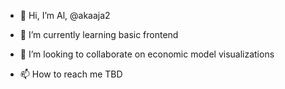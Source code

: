 - 👋 Hi, I’m Al, @akaaja2

- 🌱 I’m currently learning basic frontend
- 💞️ I’m looking to collaborate on economic model visualizations
- 📫 How to reach me TBD

<!---
akaaja2/akaaja2 is a ✨ special ✨ repository because its `README.md` (this file) appears on your GitHub profile.
You can click the Preview link to take a look at your changes.
--->

